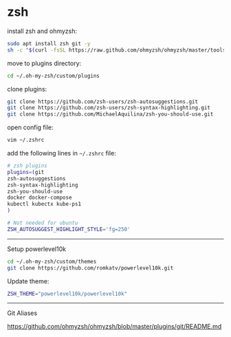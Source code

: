 # zsh

install zsh and ohmyzsh:
```bash
sudo apt install zsh git -y
sh -c "$(curl -fsSL https://raw.github.com/ohmyzsh/ohmyzsh/master/tools/install.sh)"
```

move to plugins directory:
```bash
cd ~/.oh-my-zsh/custom/plugins
```

clone plugins:
```bash
git clone https://github.com/zsh-users/zsh-autosuggestions.git
git clone https://github.com/zsh-users/zsh-syntax-highlighting.git
git clone https://github.com/MichaelAquilina/zsh-you-should-use.git
```

open config file:
```bash
vim ~/.zshrc
```

add the following lines in `~/.zshrc` file:
```bash
# zsh plugins
plugins=(git
zsh-autosuggestions
zsh-syntax-highlighting
zsh-you-should-use
docker docker-compose
kubectl kubectx kube-ps1
)

# Not needed for ubuntu
ZSH_AUTOSUGGEST_HIGHLIGHT_STYLE='fg=250'
```

---

Setup powerlevel10k
```bash
cd ~/.oh-my-zsh/custom/themes
git clone https://github.com/romkatv/powerlevel10k.git
```

Update theme:
```bash
ZSH_THEME="powerlevel10k/powerlevel10k"
```


---

Git Aliases

https://github.com/ohmyzsh/ohmyzsh/blob/master/plugins/git/README.md

